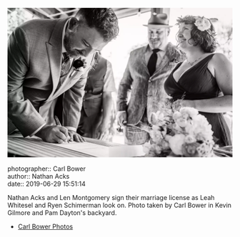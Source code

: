 ![Nathan Acks and Len Montgomery sign their marriage license](assets/2019-06-29-set-1-the-ceremony-37.webp)

photographer:: Carl Bower  
author:: Nathan Acks  
date:: 2019-06-29 15:51:14

Nathan Acks and Len Montgomery sign their marriage license as Leah Whitesel and Ryen Schimerman look on. Photo taken by Carl Bower in Kevin Gilmore and Pam Dayton's backyard.

* [Carl Bower Photos](https://carlbowerphotos.com)
